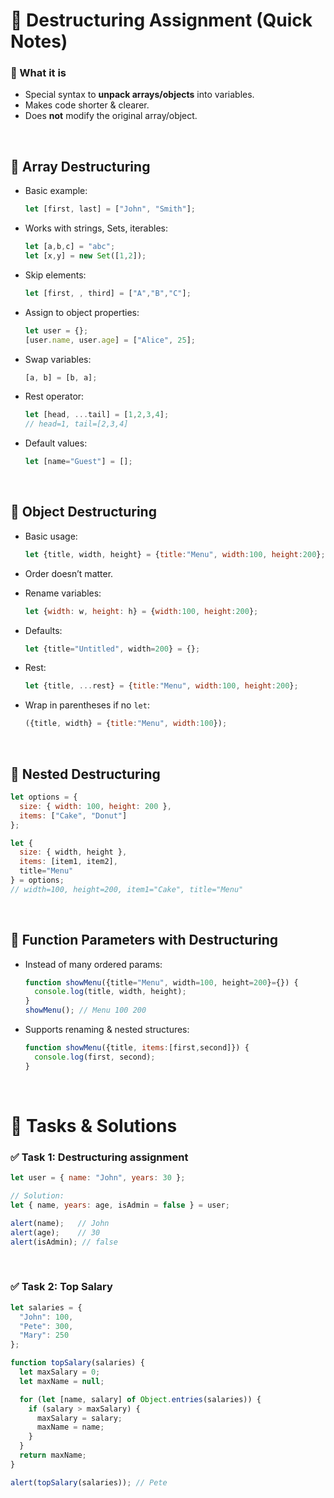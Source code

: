 

# 📌 Destructuring Assignment (Quick Notes)

### 🔹 What it is

* Special syntax to **unpack arrays/objects** into variables.
* Makes code shorter & clearer.
* Does **not** modify the original array/object.

<br>

## 📌 Array Destructuring

* Basic example:

  ```js
  let [first, last] = ["John", "Smith"];
  ```
* Works with strings, Sets, iterables:

  ```js
  let [a,b,c] = "abc";
  let [x,y] = new Set([1,2]);
  ```
* Skip elements:

  ```js
  let [first, , third] = ["A","B","C"];
  ```
* Assign to object properties:

  ```js
  let user = {};
  [user.name, user.age] = ["Alice", 25];
  ```
* Swap variables:

  ```js
  [a, b] = [b, a];
  ```
* Rest operator:

  ```js
  let [head, ...tail] = [1,2,3,4];
  // head=1, tail=[2,3,4]
  ```
* Default values:

  ```js
  let [name="Guest"] = [];
  ```

<br>

## 📌 Object Destructuring

* Basic usage:

  ```js
  let {title, width, height} = {title:"Menu", width:100, height:200};
  ```
* Order doesn’t matter.
* Rename variables:

  ```js
  let {width: w, height: h} = {width:100, height:200};
  ```
* Defaults:

  ```js
  let {title="Untitled", width=200} = {};
  ```
* Rest:

  ```js
  let {title, ...rest} = {title:"Menu", width:100, height:200};
  ```
* Wrap in parentheses if no `let`:

  ```js
  ({title, width} = {title:"Menu", width:100});
  ```

<br>

## 📌 Nested Destructuring

```js
let options = {
  size: { width: 100, height: 200 },
  items: ["Cake", "Donut"]
};

let {
  size: { width, height },
  items: [item1, item2],
  title="Menu"
} = options;
// width=100, height=200, item1="Cake", title="Menu"
```

<br>

## 📌 Function Parameters with Destructuring

* Instead of many ordered params:

  ```js
  function showMenu({title="Menu", width=100, height=200}={}) {
    console.log(title, width, height);
  }
  showMenu(); // Menu 100 200
  ```
* Supports renaming & nested structures:

  ```js
  function showMenu({title, items:[first,second]}) {
    console.log(first, second);
  }
  ```

<br>

# 📌 Tasks & Solutions

### ✅ Task 1: Destructuring assignment

```js
let user = { name: "John", years: 30 };

// Solution:
let { name, years: age, isAdmin = false } = user;

alert(name);   // John
alert(age);    // 30
alert(isAdmin); // false
```

<br>

### ✅ Task 2: Top Salary

```js
let salaries = {
  "John": 100,
  "Pete": 300,
  "Mary": 250
};

function topSalary(salaries) {
  let maxSalary = 0;
  let maxName = null;

  for (let [name, salary] of Object.entries(salaries)) {
    if (salary > maxSalary) {
      maxSalary = salary;
      maxName = name;
    }
  }
  return maxName;
}

alert(topSalary(salaries)); // Pete
```